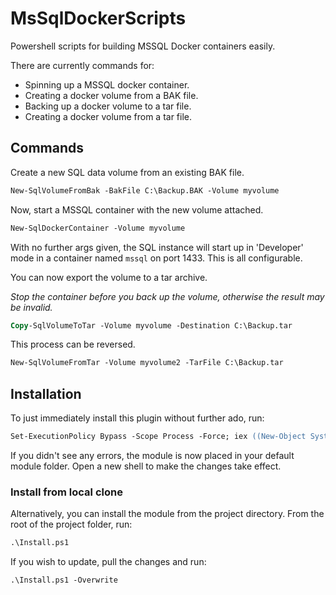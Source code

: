 # MsSqlDockerScripts

Powershell scripts for building MSSQL Docker containers easily.

There are currently commands for:

- Spinning up a MSSQL docker container.
- Creating a docker volume from a BAK file.
- Backing up a docker volume to a tar file.
- Creating a docker volume from a tar file.

## Commands

Create a new SQL data volume from an existing BAK file.

```ps
New-SqlVolumeFromBak -BakFile C:\Backup.BAK -Volume myvolume
```

Now, start a MSSQL container with the new volume attached.

```ps
New-SqlDockerContainer -Volume myvolume
```

With no further args given, the SQL instance will start up in 'Developer' mode in a container named `mssql` on port 1433. This is all configurable.

You can now export the volume to a tar archive.

_Stop the container before you back up the volume, otherwise the result may be invalid._

```ps
Copy-SqlVolumeToTar -Volume myvolume -Destination C:\Backup.tar
```

This process can be reversed.

```ps
New-SqlVolumeFromTar -Volume myvolume2 -TarFile C:\Backup.tar
```

## Installation

To just immediately install this plugin without further ado, run:

```ps
Set-ExecutionPolicy Bypass -Scope Process -Force; iex ((New-Object System.Net.WebClient).DownloadString('https://raw.githubusercontent.com/bitkompagniet/MsSqlDockerScripts/master/RemoteInstall.ps1'))
```

If you didn't see any errors, the module is now placed in your default module folder. Open a new shell to make the changes take effect.

### Install from local clone

Alternatively, you can install the module from the project directory. From the root of the project folder, run:

```ps
.\Install.ps1
```

If you wish to update, pull the changes and run:

```ps
.\Install.ps1 -Overwrite
```
